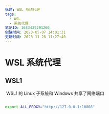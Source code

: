 ```yaml
---
标题: WSL 系统代理
tags:
  - WSL
  - 系统代理
笔记ID: 1683439291260
创建时间: 2023-05-07 14:01:31
更新时间: 2023-11-28 11:27:40
---
```


# WSL 系统代理

## WSL1

 WSL1 的 Linux 子系统和 Windows 共享了网络端口

```sh

export ALL_PROXY="http://127.0.0.1:10808"

```
